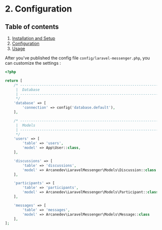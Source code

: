 # 2. Configuration

## Table of contents

  1. [Installation and Setup](1-Installation-and-Setup.md)
  2. [Configuration](2-Configuration.md)
  3. [Usage](3-Usage.md)

After you've published the config file `config/laravel-messenger.php`, you can customize the settings :


```php
<?php

return [
    /* ------------------------------------------------------------------------------------------------
     |  Database
     | ------------------------------------------------------------------------------------------------
     */
    'database' => [
        'connection' => config('database.default'),
    ],

    /* ------------------------------------------------------------------------------------------------
     |  Models
     | ------------------------------------------------------------------------------------------------
     */
    'users' => [
        'table' => 'users',
        'model' => App\User::class,
    ],

    'discussions' => [
        'table' => 'discussions',
        'model' => Arcanedev\LaravelMessenger\Models\Discussion::class
    ],

    'participants' => [
        'table' => 'participants',
        'model' => Arcanedev\LaravelMessenger\Models\Participant::class,
    ],

    'messages' => [
        'table' => 'messages',
        'model' => Arcanedev\LaravelMessenger\Models\Message::class
    ],
];
```
